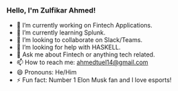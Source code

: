 ### Hello, I'm Zulfikar Ahmed!


- 🔭 I’m currently working on Fintech Applications.
- 🌱 I’m currently learning Splunk.
- 👯 I’m looking to collaborate on Slack/Teams.
- 🤔 I’m looking for help with HASKELL.
- 💬 Ask me about Fintech or anything tech related.
- 📫 How to reach me: ahmedtuel14@gmail.com
- 😄 Pronouns: He/Him
- ⚡ Fun fact: Number 1 Elon Musk fan and I love esports!

